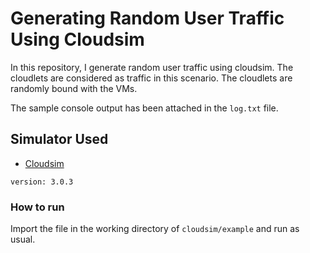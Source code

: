 # Generating Random User Traffic Using Cloudsim
In this repository, I generate random user traffic using cloudsim. The cloudlets are considered as traffic in this scenario. The cloudlets are randomly bound with the VMs.

The sample console output has been attached in the ```log.txt``` file.


## Simulator Used
* [Cloudsim](https://github.com/Cloudslab/cloudsim)   
```
version: 3.0.3
```

### How to run

Import the file in the working directory of ```cloudsim/example``` and run as usual.
